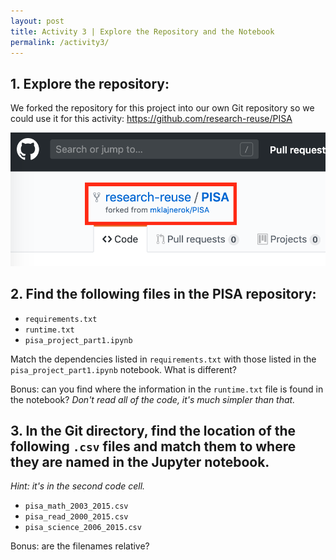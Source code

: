 ```yaml
---
layout: post
title: Activity 3 | Explore the Repository and the Notebook
permalink: /activity3/
---
```


## 1. Explore the repository:

We forked the repository for this project into our own Git repository so we could use it for this activity: <https://github.com/research-reuse/PISA>

![forked repository](/assets/fork.png/)

## 2. Find the following files in the PISA repository:
  	
- `requirements.txt`
- `runtime.txt`
- `pisa_project_part1.ipynb`

Match the dependencies listed in `requirements.txt` with those listed in the `pisa_project_part1.ipynb` notebook. What is different? 

Bonus: can you find where the information in the `runtime.txt` file is found in the notebook? *Don't read all of the code, it's much simpler than that.*

## 3. In the Git directory, find the location of the following `.csv` files and match them to where they are named in the Jupyter notebook. 

*Hint: it's in the second code cell.*
- `pisa_math_2003_2015.csv`
- `pisa_read_2000_2015.csv`
- `pisa_science_2006_2015.csv`

Bonus: are the filenames relative?
